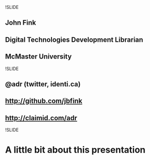 !SLIDE 
## John Fink ##
## Digital Technologies Development Librarian ##
## McMaster University ##

!SLIDE 
## @adr (twitter, identi.ca) ##
## http://github.com/jbfink ##
## http://claimid.com/adr ##

!SLIDE
# A little bit about this presentation #

